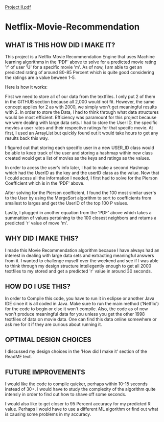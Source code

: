 [Project II.pdf](https://github.com/Nickbohm555/Netflix-Movie-Recommendation/files/6178492/Project.II.pdf)
# Netflix-Movie-Recommendation

WHAT IS THIS HOW DID I MAKE IT?
---------------
This project is a Netflix Movie Recommendation Engine that uses Machine learning algorithms in the 'PDF' above to solve for a predicted movie rating 'r' of user 'U' for a specific movie 'm'. As of now, I am able to get an predicted rating of around 80-85 Percent which is quite good considering the ratings are a value beween 1-5.

Here is how it works:

 First we need to store all of our data from the textfiles. I only put 2 of them in the GITHUB section because all 2,000 would not fit. However, the same concept applies for 2 as with 2000, we simply won't get meaningful results with 2. In order to store the Data, I had to think through what data structures would be most efficient. Efficiency was paramount for this project because we were dealing with large data sets. I had to store the User ID, the specific movies a user rates and their respective ratings for that specifc movie. At first, I used an ArrayList but quickly found out it would take hours to get any results back this way. 
 
 I figured out that storing each specific user in a new USER_ID class would be able to keep track of the user and storing a hashmap within new class created would get a list of movies as the keys and ratings as the values. 
 
 In order to acess the user's info later, I had to make a second Hashmap which had the UserID as the key and the userID class as the value. Now that I could acess all the information I needed, I first had to solve for the Pierson Coefficient which is in the 'PDF' above. 
 
 After solving for the Pierson coefficient, I found the 100 most similar user's to the User by using the MergeSort algorithm to sort to coefficients from smallest to larges and get the UserID of the top 100 P values. 
 
 Lastly, I plugged in another equation from the 'PDF' above which takes a summattion of values pertaining to the 100 closest neighbors and returns a predicted 'r' value of move 'm'.

WHY DID I MAKE THIS?
---------------------
I made this Movie Recommendation algorithm because I have always had an interest in dealing with large data sets and extracting meaningful answers from it. I wanted to challenge myself over the weekend and see if I was able to think through my design structure intellegently enough to get all 2000 textfiles to my stored and get a predicted 'r' value in around 30 seconds.

HOW DO I USE THIS?
-------------------
In order to Compile this code, you have to run it in eclipse or another Java IDE since it is all coded in Java. Make sure to run the main method ('Netflix') for the code to begin or else it won't compile. Also, the code as of now won't produce meaningful data for you unless you get the other 1998 textfiles of data on movie data. One can find this data online somewhere or ask me for it if they are curious about running it.

OPTIMAL DESIGN CHOICES
-----------------------
I discussed my design choices in the 'How did I make it' section of the ReadME text.

FUTURE IMPROVEMENTS
-------------------
I would like the code to compile quicker, perhaps within 10-15 seconds instead of 30+. I would have to study the complexity of the algorithm quite intensly in order to find out how to shave off some seconds. 

I would also like to get closer to 95 Percent accuracy for my predicted R value. Perhaps I would have to use a different ML algorithm or find out what is causing some problems in my accuracy.
